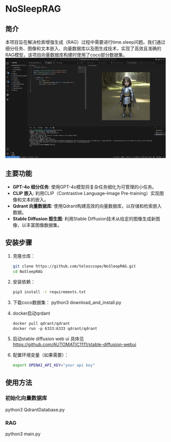 # NoSleepRAG
## 简介

本项目旨在解决检索增强生成（RAG）过程中需要进行time.sleep问题。我们通过细分任务、图像和文本嵌入、向量数据库以及图生成技术，实现了高效且准确的RAG模型，该项目向量数据库构建时使用了coco部分数据集。
<img src='./image.png'>
## 主要功能

- **GPT-4o 细分任务**: 使用GPT-4o模型将复杂任务细化为可管理的小任务。
- **CLIP 嵌入**: 利用CLIP（Contrastive Language–Image Pre-training）实现图像和文本的嵌入。
- **Qdrant 向量数据库**: 使用Qdrant构建高效的向量数据库，以存储和检索嵌入数据。
- **Stable Diffusion 图生图**: 利用Stable Diffusion技术从给定的图像生成新图像，以丰富图像数据集。

## 安装步骤

1. 克隆仓库：
    ```bash
    git clone https://github.com/telesccope/NoSleepRAG.git
    cd NoSleepRAG
    ```

2. 安装依赖：
    ```bash
    pip3 install -r requirements.txt
    ```
3. 下载coco数据集：
    python3 download_and_install.py

3. docker启动qrdant
    ```
    docker pull qdrant/qdrant
    docker run -p 6333:6333 qdrant/qdrant
    ```

4. 启动stable diffusion web ui
    具体见 https://github.com/AUTOMATIC1111/stable-diffusion-webui

5. 配置环境变量（如果需要）：
    ```bash
    export OPENAI_API_KEY="your api key"
    ```

## 使用方法
### 初始化向量数据库
python3 QdrantDatabase.py

### RAG
python3 main.py
